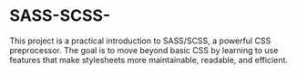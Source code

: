 # SASS-SCSS-
This project is a practical introduction to SASS/SCSS, a powerful CSS preprocessor. The goal is to move beyond basic CSS by learning to use features that make stylesheets more maintainable, readable, and efficient.
